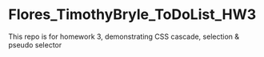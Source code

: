 # Flores_TimothyBryle_ToDoList_HW3
This repo is for homework 3, demonstrating CSS cascade, selection &amp; pseudo selector
